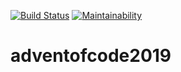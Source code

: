 [![Build Status](https://travis-ci.com/gtempus/adventofcode2019.svg?branch=master)](https://travis-ci.com/gtempus/adventofcode2019)
[![Maintainability](https://api.codeclimate.com/v1/badges/87d3f16c3857fb81c23f/maintainability)](https://codeclimate.com/github/gtempus/adventofcode2019/maintainability)
# adventofcode2019
